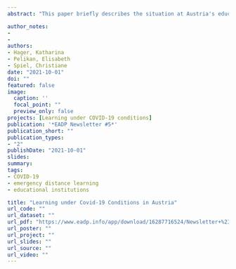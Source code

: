 ```yaml
---
abstract: "This paper briefly describes the situation at Austria's educational institutions during COVID-19. Challenges as well as possible opportunities of the rapid transition to distance learning are briefly described."

author_notes:
- 
- 
authors:
- Hager, Katharina
- Pelikan, Elisabeth  
- Spiel, Christiane 
date: "2021-10-01"
doi: ""
featured: false
image: 
  caption: ''
  focal_point: ""
  preview_only: false
projects: [Learning under COVID-19 conditions]
publication: '*EADP Newsletter #5*'
publication_short: ""
publication_types:
- "2"
publishDate: "2021-10-01"
slides: 
summary:
tags:
- COVID-19
- emergency distance learning 
- educational institutions

title: "Learning under Covid-19 Conditions in Austria"
url_code: ""
url_dataset: ""
url_pdf: "https://www.eadp.info/app/download/16287716524/Newsletter+%235.pdf?t=1640029719"
url_poster: ""
url_project: ""
url_slides: ""
url_source: ""
url_video: ""
---
```

